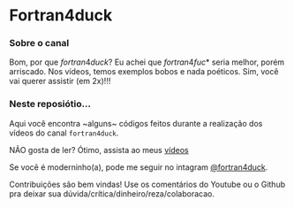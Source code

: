 # Fortran4duck
### Sobre o canal

Bom, por que $fortran4duck$? Eu achei que $fortran4fuc*$ seria melhor, porém arriscado. 
Nos vídeos, temos exemplos bobos e nada poéticos. Sim, você vai querer assistir (em 2x)!!!

### Neste reposiótio...
Aqui você encontra ~alguns~ códigos feitos durante a realização dos vídeos do canal `fortran4duck`.

NÃO gosta de ler? Ótimo, assista ao meus [vídeos](https://www.youtube.com/channel/UC-GMqNv9hOigim0wiQrhvqg)

Se você é moderninho(a), pode me seguir no intagram [@fortran4duck](https://www.intagram/fortran4duck).

Contribuições são bem vindas! Use os comentários do Youtube ou o Github pra deixar sua dúvida/crítica/dinheiro/reza/colaboracao. 
